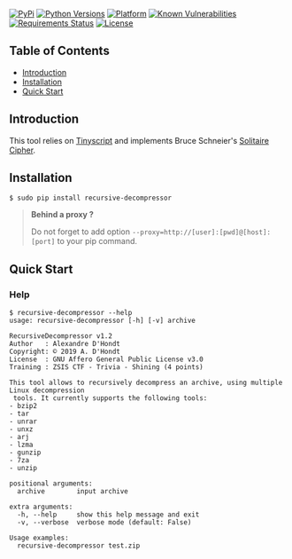 [![PyPi](https://img.shields.io/pypi/v/recursive-decompressor.svg)](https://pypi.python.org/pypi/recursive-decompressor/)
[![Python Versions](https://img.shields.io/pypi/pyversions/recursive-decompressor.svg)](https://pypi.python.org/pypi/recursive-decompressor/)
[![Platform](https://img.shields.io/badge/platform-linux-yellow.svg)](https://pypi.python.org/pypi/recursive-decompressor/)
[![Known Vulnerabilities](https://snyk.io/test/github/dhondta/recursive-decompressor/badge.svg?targetFile=requirements.txt)](https://snyk.io/test/github/dhondta/recursive-decompressor?targetFile=requirements.txt)
[![Requirements Status](https://requires.io/github/dhondta/recursive-decompressor/requirements.svg?branch=master)](https://requires.io/github/dhondta/recursive-decompressor/requirements/?branch=master)
[![License](https://img.shields.io/pypi/l/recursive-decompressor.svg)](https://pypi.python.org/pypi/recursive-decompressor/)


## Table of Contents

   * [Introduction](#introduction)
   * [Installation](#installation)
   * [Quick Start](#quick-start)


## Introduction

This tool relies on [Tinyscript](https://github.com/dhondta/tinyscript) and implements Bruce Schneier's [Solitaire Cipher](https://www.schneier.com/academic/solitaire/).


## Installation

```session
$ sudo pip install recursive-decompressor
```

 > **Behind a proxy ?**
 > 
 > Do not forget to add option `--proxy=http://[user]:[pwd]@[host]:[port]` to your pip command.


## Quick Start

### Help

```session
$ recursive-decompressor --help
usage: recursive-decompressor [-h] [-v] archive

RecursiveDecompressor v1.2
Author   : Alexandre D'Hondt
Copyright: © 2019 A. D'Hondt
License  : GNU Affero General Public License v3.0
Training : ZSIS CTF - Trivia - Shining (4 points)

This tool allows to recursively decompress an archive, using multiple Linux decompression
 tools. It currently supports the following tools:
- bzip2
- tar
- unrar
- unxz
- arj
- lzma
- gunzip
- 7za
- unzip

positional arguments:
  archive        input archive

extra arguments:
  -h, --help     show this help message and exit
  -v, --verbose  verbose mode (default: False)

Usage examples:
  recursive-decompressor test.zip

```

